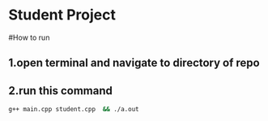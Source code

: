 # Student Project

#How to run 
  ## 1.open terminal and navigate to directory of repo 
  ## 2.run this command 
```bash
g++ main.cpp student.cpp  && ./a.out 
```
